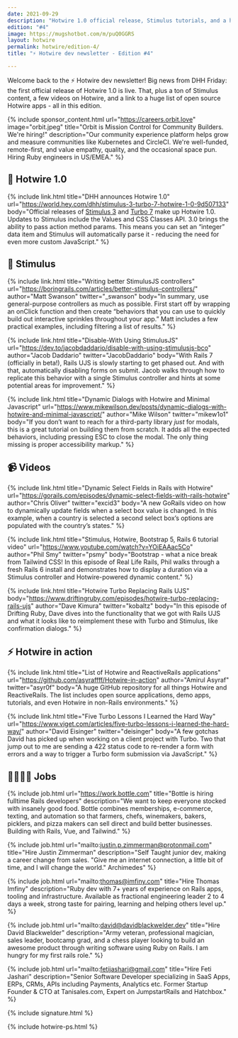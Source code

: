```yaml
---
date: 2021-09-29
description: "Hotwire 1.0 official release, Stimulus tutorials, and a huge list of open source Hotwire apps."
edition: "#4"
image: https://mugshotbot.com/m/puQ0GGRS
layout: hotwire
permalink: hotwire/edition-4/
title: "⚡️ Hotwire dev newsletter - Edition #4"

---
```


Welcome back to the ⚡️ Hotwire dev newsletter! Big news from DHH Friday: the first official release of Hotwire 1.0 is live. That, plus a ton of Stimulus content, a few videos on Hotwire, and a link to a huge list of open source Hotwire apps - all in this edition.

{% include sponsor_content.html
  url="https://careers.orbit.love"
  image="orbit.jpeg"
  title="Orbit is Mission Control for Community Builders. We're hiring!"
  description="Our community experience platform helps grow and measure communities like Kubernetes and CircleCI. We're well-funded, remote-first, and value empathy, quality, and the occasional space pun. Hiring Ruby engineers in US/EMEA."
%}

## 🎉 Hotwire 1.0

{% include link.html
  title="DHH announces Hotwire 1.0"
  url="https://world.hey.com/dhh/stimulus-3-turbo-7-hotwire-1-0-9d507133"
  body="Official releases of [Stimulus 3](https://world.hey.com/hotwired/stimulus-3-c438d432) and [Turbo 7](https://world.hey.com/hotwired/turbo-7-0dd7a27f) make up Hotwire 1.0. Updates to Stimulus include the Values and CSS Classes API. 3.0 brings the ability to pass action method params. This means you can set an “integer” data item and Stimulus will automatically parse it - reducing the need for even more custom JavaScript."
%}

## 📙 Stimulus

{% include link.html
  title="Writing better StimulusJS controllers"
  url="https://boringrails.com/articles/better-stimulus-controllers/"
	author="Matt Swanson"
  twitter="_swanson"
  body="In summary, use general-purpose controllers as much as possible. First start off by wrapping an onClick function and then create “behaviors that you can use to quickly build out interactive sprinkles throughout your app.” Matt includes a few practical examples, including filtering a list of results."
%}

{% include link.html
  title="Disable-With Using StimulusJS"
  url="https://dev.to/jacobdaddario/disable-with-using-stimulusjs-bco"
	author="Jacob Daddario"
  twitter="JacobDaddario"
  body="With Rails 7 (officially in beta!), Rails UJS is slowly starting to get phased out. And with that, automatically disabling forms on submit. Jacob walks through how to replicate this behavior with a single Stimulus controller and hints at some potential areas for improvement."
%}

{% include link.html
  title="Dynamic Dialogs with Hotwire and Minimal Javascript"
  url="https://www.mikewilson.dev/posts/dynamic-dialogs-with-hotwire-and-minimal-javascript/"
 	author="Mike Wilson"
  twitter="mikew1o1"
  body="If you don’t want to reach for a third-party library _just_ for modals, this is a great tutorial on building them from scratch. It adds all the expected behaviors, including pressing ESC to close the modal. The only thing missing is proper accessibility markup."
%}

## 📹 Videos

{% include link.html
  title="Dynamic Select Fields in Rails with Hotwire"
  url="https://gorails.com/episodes/dynamic-select-fields-with-rails-hotwire"
  author="Chris Oliver"
  twitter="excid3"
  body="A new GoRails video on how to dynamically update fields when a select box value is changed. In this example, when a country is selected a second select box’s options are populated with the country’s states."
%}

{% include link.html
  title="Stimulus, Hotwire, Bootstrap 5, Rails 6 tutorial video"
  url="https://www.youtube.com/watch?v=YOiEAAac5Co"
	author="Phil Smy"
  twitter="psmy"
  body="Bootstrap - what a nice break from Tailwind CSS! In this episode of Real Life Rails, Phil walks through a fresh Rails 6 install and demonstrates how to display a duration via a Stimulus controller and Hotwire-powered dynamic content."
%}

{% include link.html
  title="Hotwire Turbo Replacing Rails UJS"
  body="https://www.driftingruby.com/episodes/hotwire-turbo-replacing-rails-ujs"
	author="Dave Kimura"
  twitter="kobaltz"
  body="In this episode of Drifting Ruby, Dave dives into the functionality that we got with Rails UJS and what it looks like to reimplement these with Turbo and Stimulus, like confirmation dialogs."
%}

## ⚡ Hotwire in action

{% include link.html
  title="List of Hotwire and ReactiveRails applications"
  url="https://github.com/asyraffff/Hotwire-in-action"
  author="Amirul Asyraf"
  twitter="asyr0f"
  body="A huge GitHub repository for all things Hotwire and ReactiveRails. The list includes open source applications, demo apps, tutorials, and even Hotwire in non-Rails environments."
%}

{% include link.html
  title="Five Turbo Lessons I Learned the Hard Way"
  url="https://www.viget.com/articles/five-turbo-lessons-i-learned-the-hard-way/"
	author="David Eisinger"
  twitter="deisinger"
  body="A few gotchas David has picked up when working on a client project with Turbo. Two that jump out to me are sending a 422 status code to re-render a form with errors and a way to trigger a Turbo form submission via JavaScript."
%}

## 👩‍💻👨‍💻 Jobs

{% include job.html
  url="https://work.bottle.com"
  title="Bottle is hiring fulltime Rails developers"
  description="We want to keep everyone stocked with insanely good food. Bottle combines memberships, e-commerce, texting, and automation so that farmers, chefs, winemakers, bakers, picklers, and pizza makers can sell direct and build better businesses. Building with Rails, Vue, and Tailwind."
%}

{% include job.html
  url="mailto:justin.p.zimmerman@protonmail.com"
  title="Hire Justin Zimmerman"
  description="Self Taught junior dev, making a career change from sales. \"Give me an internet connection, a little bit of time, and I will change the world.\" Archimedes"
%}

{% include job.html
  url="mailto:thomas@imfiny.com"
  title="Hire Thomas Imfiny"
  description="Ruby dev with 7+ years of experience on Rails apps, tooling and infrastructure. Available as fractional engineering leader 2 to 4 days a week, strong taste for pairing, learning and helping others level up."
%}

{% include job.html
  url="mailto:david@davidblackwelder.dev"
  title="Hire David Blackwelder"
  description="Army veteran, professional magician, sales leader, bootcamp grad, and a chess player looking to build an awesome product through writing software using Ruby on Rails. I am hungry for my first rails role."
%}

{% include job.html
  url="mailto:fetijashari@gmail.com"
  title="Hire Feti Jashari"
  description="Senior Software Developer specializing in SaaS Apps, ERPs, CRMs, APIs including Payments, Analytics etc. Former Startup Founder & CTO at Tanisales.com, Expert on JumpstartRails and Hatchbox."
%}

{% include signature.html %}

{% include hotwire-ps.html %}
